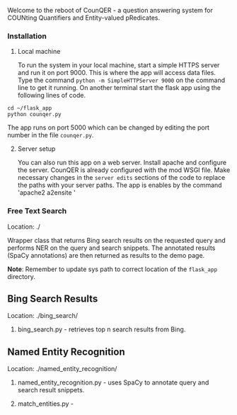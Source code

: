 Welcome to the reboot of CounQER - a question answering system for COUNting Quantifiers and Entity-valued pRedicates.

### Installation
1. Local machine
   
   To run the system in your local machine, start a simple HTTPS server and run it on port 9000. This is where the app will access data files. Type the command `python -m SimpleHTTPServer 9000` on the command line to get it running. On another terminal start the flask app using the following lines of code. 
```
cd ~/flask_app
python counqer.py
```
The app runs on port 5000 which can be changed by editing the port number in the file `counqer.py`.

2. Server setup

   You can also run this app on a web server. Install apache and configure the server. CounQER is already configured with the mod WSGI file. Make necessary changes in the `server edits` sections of the code to replace the paths with your server paths.
   The app is enables by the command 'apache2 a2ensite <your-server>'

### Free Text Search

Location: ./

Wrapper class that returns Bing search results on the requested query and performs NER on the query and search snippets. The annotated results (SpaCy annotations) are then returned as results to the demo page. 

**Note**: Remember to update sys path to correct location of the `flask_app` directory.


 
## Bing Search Results

Location: ./bing_search/

1. bing_search.py - retrieves top n search results from Bing.

## Named Entity Recognition

Location: ./named_entity_recognition/

1. named_entity_recognition.py - uses SpaCy to annotate query and search result snippets. 

2. match_entities.py - 